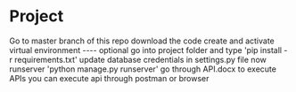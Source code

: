 # Project
Go to master branch of this repo
download the code
create and activate virtual environment ---- optional
go into project folder and type  'pip install -r requirements.txt'
update database credentials in settings.py file
now runserver 'python manage.py runserver'
go through API.docx to execute APIs 
you can execute api through postman or browser
